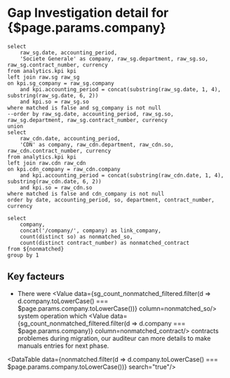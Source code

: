 # Gap Investigation detail for {$page.params.company}
```nonmatched
select 
	raw_sg.date, accounting_period,
	'Societe Generale' as company, raw_sg.department, raw_sg.so, raw_sg.contract_number, currency
from analytics.kpi kpi
left join raw.sg raw_sg
on kpi.sg_company = raw_sg.company 
	and kpi.accounting_period = concat(substring(raw_sg.date, 1, 4), substring(raw_sg.date, 6, 2))
	and kpi.so = raw_sg.so
where matched is false and sg_company is not null 
--order by raw_sg.date, accounting_period, raw_sg.so, raw_sg.department, raw_sg.contract_number, currency
union
select 
	raw_cdn.date, accounting_period,
	'CDN' as company, raw_cdn.department, raw_cdn.so, raw_cdn.contract_number, currency
from analytics.kpi kpi
left join raw.cdn raw_cdn
on kpi.cdn_company = raw_cdn.company 
	and kpi.accounting_period = concat(substring(raw_cdn.date, 1, 4), substring(raw_cdn.date, 6, 2))
	and kpi.so = raw_cdn.so
where matched is false and cdn_company is not null 
order by date, accounting_period, so, department, contract_number, currency
```

```sg_count_nonmatched_filtered
select 
    company,
    concat('/company/', company) as link_company,
    count(distinct so) as nonmatched_so,
    count(distinct contract_number) as nonmatched_contract
from ${nonmatched}
group by 1
```

## Key facteurs
- There were <Value data={sg_count_nonmatched_filtered.filter(d => d.company.toLowerCase() === $page.params.company.toLowerCase())} column=nonmatched_so/>
 system operation which <Value data={sg_count_nonmatched_filtered.filter(d => d.company === $page.params.company)} column=nonmatched_contract/> contracts problemes during migration, our auditeur can more details to make manuals entries for next phase.


<DataTable data={nonmatched.filter(d => d.company.toLowerCase() === $page.params.company.toLowerCase())} search="true"/>
